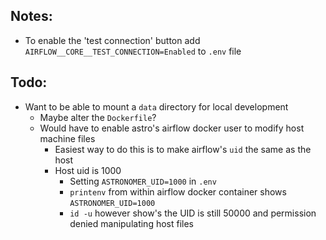 ## Notes:

- To enable the 'test connection' button add `AIRFLOW__CORE__TEST_CONNECTION=Enabled`
    to `.env` file

## Todo:

- Want to be able to mount a `data` directory for local development
    - Maybe alter the `Dockerfile`?
    - Would have to enable astro's airflow docker user to modify host machine files
        - Easiest way to do this is to make airflow's `uid` the same as the host
        - Host uid is 1000
            - Setting `ASTRONOMER_UID=1000` in `.env`
            - `printenv` from within airflow docker container shows `ASTRONOMER_UID=1000`
            - `id -u` however show's the UID is still 50000 and permission denied 
                manipulating host files

